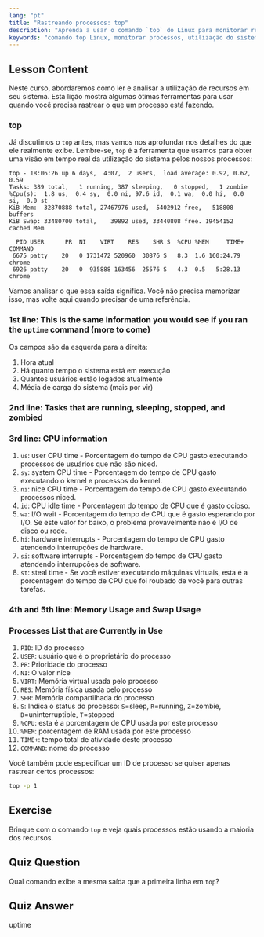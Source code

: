 ```yaml
---
lang: "pt"
title: "Rastreando processos: top"
description: "Aprenda a usar o comando `top` do Linux para monitorar recursos do sistema e rastrear processos. Entenda os detalhes de CPU, memória e processos para análise de desempenho."
keywords: "comando top Linux, monitorar processos, utilização do sistema, desempenho Linux, iniciante, tutorial, guia"
---
```


## Lesson Content

Neste curso, abordaremos como ler e analisar a utilização de recursos em seu sistema. Esta lição mostra algumas ótimas ferramentas para usar quando você precisa rastrear o que um processo está fazendo.

### top

Já discutimos o `top` antes, mas vamos nos aprofundar nos detalhes do que ele realmente exibe. Lembre-se, `top` é a ferramenta que usamos para obter uma visão em tempo real da utilização do sistema pelos nossos processos:

```plaintext
top - 18:06:26 up 6 days,  4:07,  2 users,  load average: 0.92, 0.62, 0.59
Tasks: 389 total,   1 running, 387 sleeping,   0 stopped,   1 zombie
%Cpu(s):  1.8 us,  0.4 sy,  0.0 ni, 97.6 id,  0.1 wa,  0.0 hi,  0.0 si,  0.0 st
KiB Mem:  32870888 total, 27467976 used,  5402912 free,   518808 buffers
KiB Swap: 33480700 total,    39892 used, 33440808 free. 19454152 cached Mem

  PID USER      PR  NI    VIRT    RES    SHR S  %CPU %MEM     TIME+ COMMAND
 6675 patty    20   0 1731472 520960  30876 S   8.3  1.6 160:24.79 chrome
 6926 patty    20   0  935888 163456  25576 S   4.3  0.5   5:28.13 chrome
```

Vamos analisar o que essa saída significa. Você não precisa memorizar isso, mas volte aqui quando precisar de uma referência.

### 1st line: This is the same information you would see if you ran the `uptime` command (more to come)

Os campos são da esquerda para a direita:

1. Hora atual
2. Há quanto tempo o sistema está em execução
3. Quantos usuários estão logados atualmente
4. Média de carga do sistema (mais por vir)

### 2nd line: Tasks that are running, sleeping, stopped, and zombied

### 3rd line: CPU information

1. `us`: user CPU time - Porcentagem do tempo de CPU gasto executando processos de usuários que não são niced.
2. `sy`: system CPU time - Porcentagem do tempo de CPU gasto executando o kernel e processos do kernel.
3. `ni`: nice CPU time - Porcentagem do tempo de CPU gasto executando processos niced.
4. `id`: CPU idle time - Porcentagem do tempo de CPU que é gasto ocioso.
5. `wa`: I/O wait - Porcentagem do tempo de CPU que é gasto esperando por I/O. Se este valor for baixo, o problema provavelmente não é I/O de disco ou rede.
6. `hi`: hardware interrupts - Porcentagem do tempo de CPU gasto atendendo interrupções de hardware.
7. `si`: software interrupts - Porcentagem do tempo de CPU gasto atendendo interrupções de software.
8. `st`: steal time - Se você estiver executando máquinas virtuais, esta é a porcentagem do tempo de CPU que foi roubado de você para outras tarefas.

### 4th and 5th line: Memory Usage and Swap Usage

### Processes List that are Currently in Use

1. `PID`: ID do processo
2. `USER`: usuário que é o proprietário do processo
3. `PR`: Prioridade do processo
4. `NI`: O valor nice
5. `VIRT`: Memória virtual usada pelo processo
6. `RES`: Memória física usada pelo processo
7. `SHR`: Memória compartilhada do processo
8. `S`: Indica o status do processo: `S`=sleep, `R`=running, `Z`=zombie, `D`=uninterruptible, `T`=stopped
9. `%CPU`: esta é a porcentagem de CPU usada por este processo
10. `%MEM`: porcentagem de RAM usada por este processo
11. `TIME+`: tempo total de atividade deste processo
12. `COMMAND`: nome do processo

Você também pode especificar um ID de processo se quiser apenas rastrear certos processos:

```bash
top -p 1
```

## Exercise

Brinque com o comando `top` e veja quais processos estão usando a maioria dos recursos.

## Quiz Question

Qual comando exibe a mesma saída que a primeira linha em `top`?

## Quiz Answer

uptime
